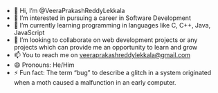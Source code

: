 - 👋 Hi, I’m @VeeraPrakashReddyLekkala
- 👀 I’m interested in pursuing a career in Software Development
- 🌱 I’m currently learning programming in languages like C, C++, Java, JavaScript
- 💞️ I’m looking to collaborate on web development projects or any projects which can provide me an opportunity to learn and grow
- 📫 You to reach me on veeraprakashreddylekkala@gmail.com
- 😄 Pronouns: He/Him
- ⚡ Fun fact: The term “bug” to describe a glitch in a system originated when a moth caused a malfunction in an early computer.

<!---
VeeraPrakashReddyLekkala/VeeraPrakashReddyLekkala is a ✨ special ✨ repository because its `README.md` (this file) appears on your GitHub profile.
You can click the Preview link to take a look at your changes.
--->
